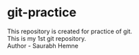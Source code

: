 # git-practice
This repository is created for practice of git.
<br>
<pr> This is my 1st git repository.</pr> 
<br>
Author - Saurabh Hemne

